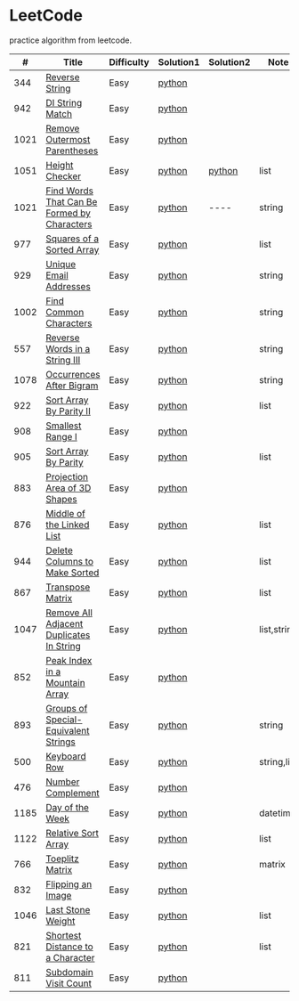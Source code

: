 # LeetCode

practice algorithm from leetcode.

|#| Title |Difficulty | Solution1 | Solution2 | Note |
| ----- | ----- | -------- | ---------- | ---------- |---- | 
344|[Reverse String](https://leetcode.com/problems/reverse-string/)|Easy|[python](/python_leetcode/add%20344)|
942|[DI String Match](https://leetcode.com/problems/di-string-match/)|Easy|[python](https://github.com/xuxiazhuang/LeetCode/blob/master/python_leetcode/_942.py)|
1021|[Remove Outermost Parentheses](https://leetcode.com/problems/remove-outermost-parentheses/)|Easy|[python](https://github.com/xuxiazhuang/LeetCode/blob/master/python_leetcode/1021.%20Remove%20Outermost%20Parentheses)|
1051|[Height Checker](https://leetcode.com/problems/height-checker/)|Easy|[python](https://github.com/xuxiazhuang/LeetCode/blob/master/python_leetcode/1021.%20Remove%20Outermost%20Parentheses)|[python](https://github.com/xuxiazhuang/LeetCode/blob/master/python_leetcode/1021.%20Remove%20Outermost%20Parentheses)|list|
1021|[Find Words That Can Be Formed by Characters](https://leetcode.com/problems/find-words-that-can-be-formed-by-characters/)|Easy|[python](https://github.com/xuxiazhuang/LeetCode/blob/master/python_leetcode/1021.%20Remove%20Outermost%20Parentheses)|----|string|
977|[Squares of a Sorted Array](https://leetcode.com/problems/squares-of-a-sorted-array/)|Easy|[python](https://github.com/xuxiazhuang/LeetCode/blob/master/python_leetcode/977.%20Squares%20of%20a%20Sorted%20Array)|  |list|
929|[Unique Email Addresses](https://leetcode.com/problems/unique-email-addresses/)|Easy|[python](https://github.com/xuxiazhuang/LeetCode/blob/master/python_leetcode/_929.py)|  |string|
1002|[Find Common Characters](https://leetcode.com/problems/find-common-characters/)|Easy|[python](https://github.com/xuxiazhuang/LeetCode/blob/master/python_leetcode/1002.%20Find%20Common%20Characters)|  |string|
557|[Reverse Words in a String III](https://leetcode.com/problems/reverse-words-in-a-string-iii/)|Easy|[python](https://github.com/xuxiazhuang/LeetCode/blob/master/python_leetcode/557.py)|  |string|
1078|[Occurrences After Bigram](https://leetcode.com/problems/occurrences-after-bigram/)|Easy|[python](https://github.com/xuxiazhuang/LeetCode/blob/master/python_leetcode/1078.%20Occurrences%20After%20Bigram)|  |string|
922|[Sort Array By Parity II](https://leetcode.com/problems/sort-array-by-parity-ii/)|Easy|[python](https://github.com/xuxiazhuang/LeetCode/blob/master/python_leetcode/_922.py)|  |list|
908|[Smallest Range I](https://leetcode.com/problems/smallest-range-i/)|Easy|[python](https://github.com/xuxiazhuang/LeetCode/blob/master/python_leetcode/_908.py)|  | |
905|[Sort Array By Parity](https://leetcode.com/problems/sort-array-by-parity/)|Easy|[python](https://github.com/xuxiazhuang/LeetCode/blob/master/python_leetcode/_905.py)|  |list|
883|[Projection Area of 3D Shapes](https://leetcode.com/problems/projection-area-of-3d-shapes/)|Easy|[python](https://github.com/xuxiazhuang/LeetCode/blob/master/python_leetcode/_883.py)|  | |
876|[Middle of the Linked List](https://leetcode.com/problems/middle-of-the-linked-list/)|Easy|[python](https://github.com/xuxiazhuang/LeetCode/blob/master/python_leetcode/_876.py)|  |list|
944|[Delete Columns to Make Sorted](https://leetcode.com/problems/delete-columns-to-make-sorted/)|Easy|[python](https://github.com/xuxiazhuang/LeetCode/blob/master/python_leetcode/944.%20Delete%20Columns%20to%20Make%20Sorted)|  |list|
867|[Transpose Matrix](https://leetcode.com/problems/transpose-matrix/)|Easy|[python](https://github.com/xuxiazhuang/LeetCode/blob/master/python_leetcode/_867.py)|  |list|
1047|[Remove All Adjacent Duplicates In String](https://leetcode.com/problems/remove-all-adjacent-duplicates-in-string/)|Easy|[python](https://github.com/xuxiazhuang/LeetCode/blob/master/python_leetcode/1047.%20Remove%20All%20Adjacent%20Duplicates%20In%20String)|  |list,string|
852|[Peak Index in a Mountain Array](https://leetcode.com/problems/peak-index-in-a-mountain-array/)|Easy|[python](https://github.com/xuxiazhuang/LeetCode/blob/master/python_leetcode/_852.py)|  | |
893|[Groups of Special-Equivalent Strings](https://leetcode.com/problems/groups-of-special-equivalent-strings/)|Easy|[python](https://github.com/xuxiazhuang/LeetCode/blob/master/python_leetcode/893.%20Groups%20of%20Special-Equivalent%20Strings)|  | string|
500|[Keyboard Row](https://leetcode.com/problems/keyboard-row/)|Easy|[python](https://github.com/xuxiazhuang/LeetCode/blob/master/python_leetcode/500.%20Keyboard%20Row)|  | string,list|
476|[Number Complement](https://leetcode.com/problems/number-complement/)|Easy|[python](https://github.com/xuxiazhuang/LeetCode/blob/master/python_leetcode/476.%20Number%20Complement)|  | |
1185|[Day of the Week](https://leetcode.com/problems/day-of-the-week/)|Easy|[python](https://github.com/xuxiazhuang/LeetCode/blob/master/python_leetcode/1185.%20Day%20of%20the%20Week)|  | datetime|
1122|[Relative Sort Array](https://leetcode.com/problems/relative-sort-array/submissions/)|Easy|[python](https://github.com/xuxiazhuang/LeetCode/blob/master/python_leetcode/1122.%20Relative%20Sort%20Array)|  |list|
766|[Toeplitz Matrix](https://leetcode.com/problems/toeplitz-matrix/)|Easy|[python](https://github.com/xuxiazhuang/LeetCode/blob/master/python_leetcode/766.%20Toeplitz%20Matrix)|  |matrix|
832|[Flipping an Image](https://leetcode.com/problems/flipping-an-image/)|Easy|[python](https://github.com/xuxiazhuang/LeetCode/blob/master/python_leetcode/_832.python)|  |  |
1046|[Last Stone Weight](https://leetcode.com/problems/last-stone-weight/)|Easy|[python](https://github.com/xuxiazhuang/LeetCode/blob/master/python_leetcode/1046.%20Last%20Stone%20Weight)|  | list |
821|[Shortest Distance to a Character](https://leetcode.com/problems/shortest-distance-to-a-character/)|Easy|[python](https://github.com/xuxiazhuang/LeetCode/blob/master/python_leetcode/_821.py)|  | list |
811|[Subdomain Visit Count](https://leetcode.com/problems/subdomain-visit-count/)|Easy|[python](https://github.com/xuxiazhuang/LeetCode/blob/master/python_leetcode/_811.py%20counter%20.%20%26%20format)|  |  |


